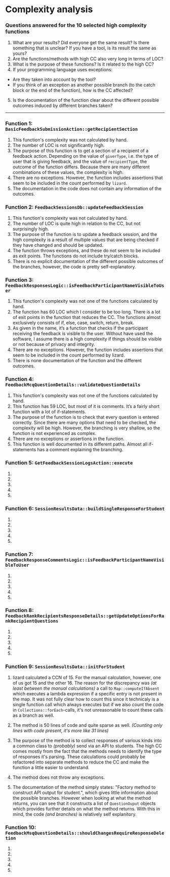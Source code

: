 # Complexity analysis

### Questions answered for the 10 selected high complexity functions
1. What are your results? Did everyone get the same result? Is there something that is unclear? If you have a tool, is its result the same as yours?
2. Are the functions/methods with high CC also very long in terms of LOC?
3. What is the purpose of these functions? Is it related to the high CC? 
4. If your programming language uses exceptions: 

- Are they taken into account by the tool? 
- If you think of an exception as another possible branch (to the catch block or the end of the function), how is the CC affected? 

5. Is the documentation of the function clear about the different possible outcomes induced by different branches taken?
___________________

### Function 1: `BasicFeedbackSubmissionAction::getRecipientSection`
1. This function's complexity was not calculated by hand.
2. The number of LOC is not significantly high.
3. The purpose of this function is to get a section of a recipient of a feedback action. Depending on the value of `giverType`, i.e. the type of user that is giving feedback, and the value of `recipientType`, the outcome of the function differs. Because there are many different combinations of these values, the complexity is high.
4. There are no exceptions. However, the function includes assertions that seem to be included in the count performed by `lizard`.
5. The documentation in the code does not contain any information of the outcomes.


### Function 2: `FeedbackSessionsDb::updateFeedbackSession`
1. This function's complexity was not calculated by hand.
2. The number of LOC is quite high in relation to the CC, but not surprisingly high.
3. The purpose of the function is to update a feedback session, and the high complexity is a result of multiple values that are being checked if they have changed and should be updated.
4. The function throws exceptions, and these do not seem to be included as exit points. The functions do not include try/catch blocks.
5. There is no explicit documentation of the different possible outcomes of the branches, however, the code is pretty self-explanatory.


### Function 3: `FeedbackResponsesLogic::isFeedbackParticipantNameVisibleToUser`
1. This function's complexity was not one of the functions calculated by hand.
2. The function has 60 LOC which I consider to be too long. There is a lot of exit points in the function that reduces the CC. The functions almost exclusively consists of if, else, case, switch, return, break.
3. As given in the name, it’s a function that checks if the participant receiving the feedback is visible to the user.  Without have used the software, I assume there is a high complexity if things should be visible or not because of privacy and integrity.
4. There are no exceptions. However, the function includes assertions that seem to be included in the count performed by lizard.
5. There is none documentation of the function and the different outcomes.

### Function 4: `FeedbackMcqQuestionDetails::validateQuestionDetails`
1. This function's complexity was not one of the functions calculated by hand.
2. This function has 59 LOC, but most of it is comments. It’s a fairly short function with a lot of if-statements.
3. The purpose of the function is to check that every question is entered correctly. Since there are many options that need to be checked, the complexity will be high. However, the branching is very shallow, so the function is not experienced as complex.
4. There are no exceptions or assertions in the function.
5. This function is well documented in its different paths. Almost all if-statements has a comment explaining the branching.

### Function 5: `GetFeedbackSessionLogsAction::execute`
1.
2.
3.
4.
5.

### Function 6: `SessionResultsData::buildSingleResponseForStudent`
1.
2.
3.
4.
5.


### Function 7: `FeedbackResponseCommentsLogic::isFeedbackParticipantNameVisibleToUser`
1.
2.
3.
4.
5.


### Function 8: `FeedbackRankRecipientsResponseDetails::getUpdateOptionsForRankRecipientQuestions`
1.
2.
3.
4.
5.

### Function 9: `SessionResultsData::initForStudent`
1.  lizard calculated a CCN of 15. For the manual calculation, however, one of us got 15 and the other 16. 
    The reason for the discrepancy was *(at least between the manual calculations)* a call to `Map::computeIfAbsent` 
    which executes a lambda expression if a specific entry is not present in the map. It was not fully clear how to 
    count this since it technicaly is a single function call which always executes but if we also count the code in `Collections::forEach`-calls, 
    it's not unreasonable to count these calls as a branch as well.

2.  The method is 50 lines of code and quite sparse as well. *(Counting only lines with code present, it's more like 31 lines)*

3.  The purpose of the method is to collect responses of various kinds into a common class to *(probably)* send via an API to students. 
    The high CC comes mostly from the fact that the methods needs to identify the type of responses it's parsing. 
    These calculations could probably be refactored into separate methods to reduce the CC and make the function a little easier to understand. 

4.  The method does not throw any exceptions.

5.  The documentation of the method simply states: "Factory method to construct API output for student.", which gives little information about the possible branches. 
    However when looking at what the method returns, you can see that it constructs a list of `QuestionOuput` objects which provides further details on what the method     returns. With this in mind, the code *(and branches)* is relatively self explanitory. 

### Function 10: `FeedbackMsqQuestionDetails::shouldChangesRequireResponseDeletion`
1.
2.
3.
4.
5.
